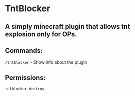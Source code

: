 # TntBlocker
## A simply minecraft plugin that allows tnt explosion only for OPs.

## Commands:

`/tntblocker` - Show info about the plugin

## Permissions:

`tntblocker.destroy`
